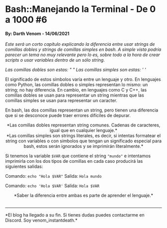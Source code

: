 # Bash::Manejando la Terminal - De 0 a 1000 #6
<b>By: Darth Venom - 14/06/2021</b>
<br>
<br>
*Este será un corto capítulo explicando la diferencia entre usar strings de comillas dobles y strings de comillas simples en bash. A simple vista podría parecer un tema no muy relevante pero lo es, sobre todo a la hora de crear scripts o usar variables dentro de un sólo string.*

*Las comillas dobles son estas: " "*
*Las comillas simples son estas: ' '*

El significado de estos símbolos varía entre un lenguaje y otro. En lenguajes como Python, las comillas dobles o simples representan lo mismo: un string; no hay diferencia. En cambio, en lenguajes como C y C++, las comillas dobles se usan para representar un string mientras que las comillas simples se usan para representar un caracter.

En bash, las dos comillas representan un string, pero tienen una diferencia que si se desconoce puede traer errores difíciles de depurar.

<center>*Las comillas dobles representan string comunes. Cadenas de caracteres, igual que en cualquier lenguaje.*</center>

<center>*Las comillas simples son strings literales, es decir, si intentas formatear el string con variables o con símbolos que tengan un significado especial para bash, estos serán ignorados y se imprimirán literalmente.*</center>

Si tenemos la variable `$VAR` que contiene el string `"mundo"` e intentamos imprimirla con los dos tipos de comillas en cada caso producirá las siguientes salidas:

Comando: `echo "Hola $VAR"`
Salida: `Hola mundo`

Comando: `echo 'Hola $VAR'`
Salida: `Hola $VAR`

<center>*Saber la diferencia entre ambas es parte de aprender el lenguaje.*</center>
<br>
<hr>
*El blog ha llegado a su fin. Si tienes dudas puedes contactarme en Discord. Soy venom_instantdeath.*
